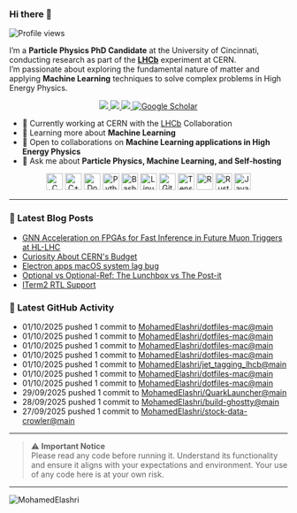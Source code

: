 ### Hi there 👋

<p align="left">
  <img src="https://komarev.com/ghpvc/?username=MohamedElashri&style=flat-square" alt="Profile views" />
</p>

I’m a **Particle Physics PhD Candidate** at the University of Cincinnati, conducting research as part of the **[LHCb](https://home.cern/science/experiments/lhcb)** experiment at CERN.  
I’m passionate about exploring the fundamental nature of matter and applying **Machine Learning** techniques to solve complex problems in High Energy Physics.



<p align="center">
  <a href="https://melashri.net/">
    <img src="https://img.shields.io/badge/Website-melashri.net-blue?logo=google-chrome&logoColor=white" />
  </a>
  <a href="https://linkedin.com/in/elashri">
    <img src="https://img.shields.io/badge/LinkedIn-elashri-blue?logo=linkedin&logoColor=white" />
  </a>
  <a href="https://keybase.io/melashri">
    <img src="https://img.shields.io/badge/Keybase-melashri-orange?logo=keybase&logoColor=white" />
  </a>
  <a href="https://scholar.google.com/citations?user=XtPg3SIAAAAJ&hl=en">
    <img src="https://img.shields.io/badge/Google%20Scholar-Mohamed Elashri-blue?logo=google-scholar" alt="Google Scholar"/>
  </a>

</p>



- 🔭 Currently working at CERN with the [LHCb](https://home.cern/science/experiments/lhcb) Collaboration  
- 🌱 Learning more about **Machine Learning**  
- 👯 Open to collaborations on **Machine Learning applications in High Energy Physics**  
- 💬 Ask me about **Particle Physics, Machine Learning, and Self-hosting**  




<div align="center">
  <img src="https://profilinator.rishav.dev/skills-assets/c-original.svg" alt="C" height="30" />
  <img src="https://profilinator.rishav.dev/skills-assets/cplusplus-original.svg" alt="C++" height="30" />
  <img src="https://profilinator.rishav.dev/skills-assets/docker-original-wordmark.svg" alt="Docker" height="30" />
  <img src="https://profilinator.rishav.dev/skills-assets/python-original.svg" alt="Python" height="30" />
  <img src="https://profilinator.rishav.dev/skills-assets/gnu_bash-icon.svg" alt="Bash" height="30" />
  <img src="https://profilinator.rishav.dev/skills-assets/linux-original.svg" alt="Linux" height="30" />
  <img src="https://profilinator.rishav.dev/skills-assets/git-scm-icon.svg" alt="Git" height="30" />
  <img src="https://profilinator.rishav.dev/skills-assets/tensorflow-icon.svg" alt="TensorFlow" height="30" />
  <img src="https://profilinator.rishav.dev/skills-assets/r.svg" alt="R" height="30" />
  <img src="https://profilinator.rishav.dev/skills-assets/rust-plain.svg" alt="Rust" height="30" />
  <img src="https://profilinator.rishav.dev/skills-assets/javascript-original.svg" alt="JavaScript" height="30" />
</div>

---

### 📌 Latest Blog Posts
<!-- BLOG-POST-LIST:START -->

- [GNN Acceleration on FPGAs for Fast Inference in Future Muon Triggers at HL-LHC](https://blog.melashri.net/links/gnn-fpga-hl-lhc/)
- [Curiosity About CERN's Budget](https://blog.melashri.net/posts/cern-budget-trends/)
- [Electron apps macOS system lag bug](https://blog.melashri.net/micro/electon-apps-bug/)
- [Optional vs Optional-Ref: The Lunchbox vs The Post-it](https://blog.melashri.net/micro/std-optional-vs-optional-ref/)
- [ITerm2 RTL Support](https://blog.melashri.net/micro/iterm2-rtl-support/)

<!-- BLOG-POST-LIST:END -->

### 📌 Latest GitHub Activity
<!-- ACTIVITY:START -->
- 01/10/2025 pushed 1 commit to [MohamedElashri/dotfiles-mac@main](https://github.com/MohamedElashri/dotfiles-mac/compare/bc787e60ce5bd8115cfcab6c4012f71fed470658...a02d6d070093a89fcbe5976850d2993d40d28a4e)
- 01/10/2025 pushed 1 commit to [MohamedElashri/dotfiles-mac@main](https://github.com/MohamedElashri/dotfiles-mac/compare/c507b7f28f72dd785a544abcf216b0ccae7ff8e9...bc787e60ce5bd8115cfcab6c4012f71fed470658)
- 01/10/2025 pushed 1 commit to [MohamedElashri/dotfiles-mac@main](https://github.com/MohamedElashri/dotfiles-mac/compare/bcb7a86c40964766ab75e700fa871b691aaa1664...c507b7f28f72dd785a544abcf216b0ccae7ff8e9)
- 01/10/2025 pushed 1 commit to [MohamedElashri/dotfiles-mac@main](https://github.com/MohamedElashri/dotfiles-mac/compare/6326e593cb0061d18e672abe344f8b665ea6767c...bcb7a86c40964766ab75e700fa871b691aaa1664)
- 01/10/2025 pushed 1 commit to [MohamedElashri/jet_tagging_lhcb@main](https://github.com/MohamedElashri/jet_tagging_lhcb/compare/1b81cd21a83cb6eb95630338b8a1ae5a1bbc5f7f...eea5722233a3b16283f8210468c85343e4e76804)
- 01/10/2025 pushed 1 commit to [MohamedElashri/dotfiles-mac@main](https://github.com/MohamedElashri/dotfiles-mac/compare/5453545c5aaab993f48aabb7c31e7753f3782fbb...6326e593cb0061d18e672abe344f8b665ea6767c)
- 01/10/2025 pushed 1 commit to [MohamedElashri/dotfiles-mac@main](https://github.com/MohamedElashri/dotfiles-mac/compare/17c9f45de12cbb62fd6805a851363969cdecc1d9...5453545c5aaab993f48aabb7c31e7753f3782fbb)
- 29/09/2025 pushed 1 commit to [MohamedElashri/QuarkLauncher@main](https://github.com/MohamedElashri/QuarkLauncher/compare/5e5bc91af28c5bdf96b4874b573155e3d95b4fb4...d1adb90118b908b6f83db7196e877460610b742e)
- 28/09/2025 pushed 1 commit to [MohamedElashri/build-ghostty@main](https://github.com/MohamedElashri/build-ghostty/compare/6257f18d35e8127be32dd3963bbc596f0d5096fe...205f19e7bb372c8b843023e3ea0026426f82774a)
- 27/09/2025 pushed 1 commit to [MohamedElashri/stock-data-crowler@main](https://github.com/MohamedElashri/stock-data-crowler/compare/c5ffc80da30ab64a1876253de3f96dff72ede0e7...2d38bcf8f94722ec359b62ab795bd6c7d6450780)
<!-- ACTIVITY:END -->

---

> ⚠️ **Important Notice**  
> Please read any code before running it. Understand its functionality and ensure it aligns with your expectations and environment. Your use of any code here is at your own risk.

---

<p>
  <img align="left" src="https://github-readme-stats.vercel.app/api/top-langs/?username=MohamedElashri&layout=compact&hide=jupyter%20notebook,php,html,javascript,css,scss,nsis,less,mathematica&langs_count=8" alt="MohamedElashri" />
</p>
